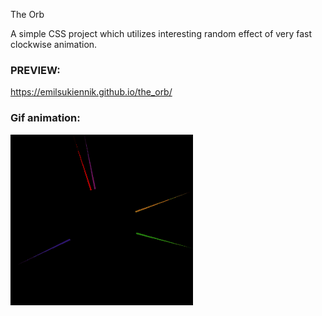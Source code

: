The Orb

A simple CSS project which utilizes interesting random effect of very fast clockwise animation.

### PREVIEW:
https://emilsukiennik.github.io/the_orb/

### Gif animation:
![Demo](./demo.gif)
